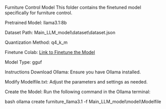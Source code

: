 

Furniture Control Model
This folder contains the finetuned model specifically for furniture control.

Pretrained Model: llama3.1:8b

Dataset Path: Main_LLM_model\dataset\dataset.json

Quantization Method: q4_k_m

Finetune Colab: [Link to Finetune the Model](https://tinyurl.com/bdzxhy5n)

Model Type: gguf

Instructions
Download Ollama: Ensure you have Ollama installed.

Modify Modelfile.txt: Adjust the parameters and settings as needed.

Create the Model: Run the following command in the Ollama terminal:

bash
ollama create furniture_llama3.1 -f Main_LLM_model\model\Modelfile
